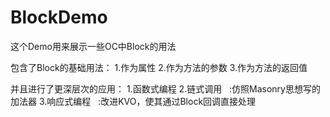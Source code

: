 # BlockDemo

这个Demo用来展示一些OC中Block的用法

包含了Block的基础用法：
1.作为属性
2.作为方法的参数
3.作为方法的返回值

并且进行了更深层次的应用：
1.函数式编程
2.链式调用     :仿照Masonry思想写的加法器
3.响应式编程   :改进KVO，使其通过Block回调直接处理
